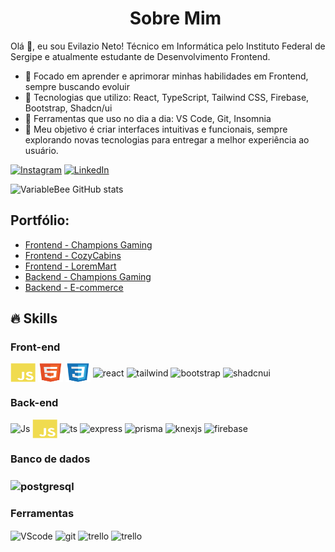 <!-- Título -->
<div id="user-content-toc">
  <ul align="center">
    <h1 style="text-align: center;">Sobre Mim</h1>
  </ul>
</div>

<!-- Apresentação -->
<p>
   Olá 👋, eu sou Evilazio Neto! Técnico em Informática pelo Instituto Federal de Sergipe e atualmente estudante de Desenvolvimento Frontend.

  - 🌱 Focado em aprender e aprimorar minhas habilidades em Frontend, sempre buscando evoluir
  - 🚀 Tecnologias que utilizo: React, TypeScript, Tailwind CSS, Firebase, Bootstrap, Shadcn/ui
  - 🔧 Ferramentas que uso no dia a dia: VS Code, Git, Insomnia
  - 🎯 Meu objetivo é criar interfaces intuitivas e funcionais, sempre explorando novas tecnologias para entregar a melhor experiência ao usuário.
</p>

<!-- Links -->
[![Instagram](https://img.shields.io/badge/Instagram-E4405F?style=for-the-badge&logo=instagram&logoColor=white)](https://www.instagram.com/_evilazioneto/)
[![LinkedIn](https://img.shields.io/badge/LinkedIn-0077B5?style=for-the-badge&logo=linkedin&logoColor=white)](https://www.linkedin.com/in/evilazio-da-silva-neto-176259307/)

<!-- GithubStats -->
![VariableBee GitHub stats](https://github-readme-stats.vercel.app/api?username=EvilazioNeto&show_icons=true&theme=gotham)

<!-- Portfólio -->
## Portfólio:
- [Frontend - Champions Gaming](https://github.com/EvilazioNeto/championsgaming-react)
- [Frontend - CozyCabins](https://github.com/EvilazioNeto/CozyCabins-react)
- [Frontend - LoremMart](https://github.com/EvilazioNeto/LoremMart-react)
- [Backend - Champions Gaming](https://github.com/EvilazioNeto/championsgaming-node-api)
- [Backend - E-commerce](https://github.com/EvilazioNeto/ecommerce-node-api)

## 🔥 Skills

<!-- Skills: front-end -->
  <div style="flex-basis: 48%;">
    <h3>Front-end</h3>
    <img align="center" alt="Js" height="30" width="40" src="https://raw.githubusercontent.com/devicons/devicon/master/icons/javascript/javascript-plain.svg">
    <img align="center" alt="HTML" height="30" width="40" src="https://raw.githubusercontent.com/devicons/devicon/master/icons/html5/html5-original.svg">
    <img align="center" alt="CSS" height="30" width="40" src="https://raw.githubusercontent.com/devicons/devicon/master/icons/css3/css3-original.svg">
    <img align="center" alt="react" height="30" width="40" src="https://cdn.jsdelivr.net/gh/devicons/devicon@latest/icons/react/react-original-wordmark.svg" />
    <img align="center" alt="tailwind" height="30" width="40" src="https://cdn.jsdelivr.net/gh/devicons/devicon@latest/icons/tailwindcss/tailwindcss-original.svg" />
    <img align="center" alt="bootstrap" height="30" width="40" src="https://cdn.jsdelivr.net/gh/devicons/devicon@latest/icons/bootstrap/bootstrap-original.svg" />
    <img align="center" alt="shadcnui" height="30" width="40" src="https://ui.shadcn.com/apple-touch-icon.png" />
  </div>

<!-- Skills: Back-end -->
  <div style="flex-basis: 48%;">
    <h3>Back-end</h3>
    <img align="center" alt="Js" height="30" width="40" src="https://cdn.jsdelivr.net/gh/devicons/devicon@latest/icons/nodejs/nodejs-original.svg" />      
    <img align="center" alt="Js" height="30" width="40" src="https://raw.githubusercontent.com/devicons/devicon/master/icons/javascript/javascript-plain.svg">
    <img align="center" alt="ts" height="30" width="40"  src="https://cdn.jsdelivr.net/gh/devicons/devicon@latest/icons/typescript/typescript-original.svg" />  
    <img align="center" alt="express" height="35" width="35" src="https://ajeetchaulagain.com/static/7cb4af597964b0911fe71cb2f8148d64/87351/express-js.png" />  
    <img align="center" alt="prisma" height="30" width="40"  src="https://cdn.jsdelivr.net/gh/devicons/devicon@latest/icons/prisma/prisma-original.svg" />
    <img align="center" alt="knexjs" height="30" width="40"  src="https://cdn.jsdelivr.net/gh/devicons/devicon@latest/icons/knexjs/knexjs-original.svg" />
    <img align="center" alt="firebase" height="30" width="40"  src="https://cdn.jsdelivr.net/gh/devicons/devicon@latest/icons/firebase/firebase-original.svg" />
  </div>
  
  <!-- Skills: banco de dados -->
  <div style="flex-basis: 48%;">
    <h3>Banco de dados<h3>
    <img align="center" alt="postgresql" width="40" height="40" src="https://cdn.jsdelivr.net/gh/devicons/devicon@latest/icons/postgresql/postgresql-original.svg" />
  </div>
      
  <!-- Skills: Tools -->
  <div style="flex-basis: 48%;">
    <h3>Ferramentas</h3>
    <img align="center" alt="VScode" height="30" width="40" src="https://cdn.jsdelivr.net/gh/devicons/devicon/icons/vscode/vscode-original.svg">
    <img align="center" alt="git" height="30" width="40" src="https://cdn.jsdelivr.net/gh/devicons/devicon/icons/git/git-original.svg">
    <img align="center" alt="trello" height="30" width="40"  src="https://cdn.jsdelivr.net/gh/devicons/devicon@latest/icons/trello/trello-original.svg" />
    <img align="center" alt="trello" height="35" width="35" src="https://cdn.jsdelivr.net/gh/devicons/devicon@latest/icons/insomnia/insomnia-original.svg" />
  </div>
  
